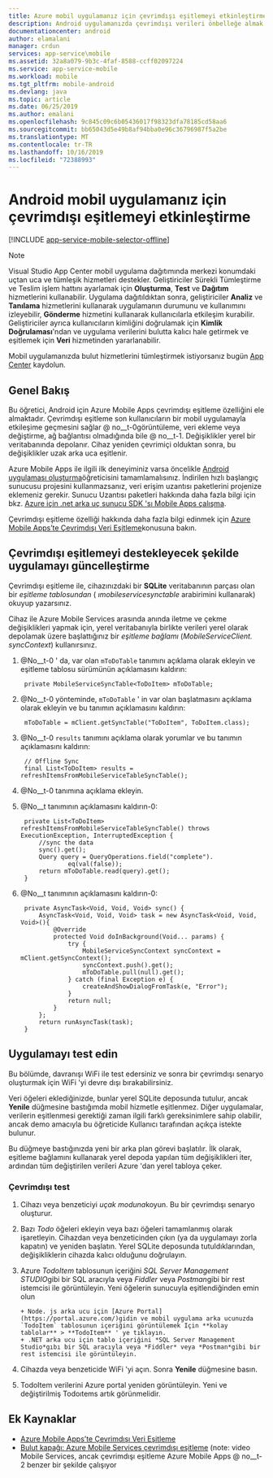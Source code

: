 ```yaml
---
title: Azure mobil uygulamanız için çevrimdışı eşitlemeyi etkinleştirme (Android)
description: Android uygulamanızda çevrimdışı verileri önbelleğe almak ve eşitlemek için App Service Mobile Apps kullanmayı öğrenin
documentationcenter: android
author: elamalani
manager: crdun
services: app-service\mobile
ms.assetid: 32a8a079-9b3c-4faf-8588-ccff02097224
ms.service: app-service-mobile
ms.workload: mobile
ms.tgt_pltfrm: mobile-android
ms.devlang: java
ms.topic: article
ms.date: 06/25/2019
ms.author: emalani
ms.openlocfilehash: 9c845c09c6b05436017f98323dfa78185cd58aa6
ms.sourcegitcommit: bb65043d5e49b8af94bba0e96c36796987f5a2be
ms.translationtype: MT
ms.contentlocale: tr-TR
ms.lasthandoff: 10/16/2019
ms.locfileid: "72388993"
---
```

# <a name="enable-offline-sync-for-your-android-mobile-app"></a>Android mobil uygulamanız için çevrimdışı eşitlemeyi etkinleştirme
[!INCLUDE [app-service-mobile-selector-offline](../../includes/app-service-mobile-selector-offline.md)]

> [!NOTE]
> Visual Studio App Center mobil uygulama dağıtımında merkezi konumdaki uçtan uca ve tümleşik hizmetleri destekler. Geliştiriciler Sürekli Tümleştirme ve Teslim işlem hattını ayarlamak için **Oluşturma**, **Test** ve **Dağıtım** hizmetlerini kullanabilir. Uygulama dağıtıldıktan sonra, geliştiriciler **Analiz** ve **Tanılama** hizmetlerini kullanarak uygulamanın durumunu ve kullanımını izleyebilir, **Gönderme** hizmetini kullanarak kullanıcılarla etkileşim kurabilir. Geliştiriciler ayrıca kullanıcıların kimliğini doğrulamak için **Kimlik Doğrulaması**'ndan ve uygulama verilerini bulutta kalıcı hale getirmek ve eşitlemek için **Veri** hizmetinden yararlanabilir.
>
> Mobil uygulamanızda bulut hizmetlerini tümleştirmek istiyorsanız bugün [App Center](https://appcenter.ms/signup?utm_source=zumo&utm_medium=Azure&utm_campaign=zumo%20doc) kaydolun.

## <a name="overview"></a>Genel Bakış
Bu öğretici, Android için Azure Mobile Apps çevrimdışı eşitleme özelliğini ele almaktadır. Çevrimdışı eşitleme son kullanıcıların bir mobil uygulamayla etkileşime geçmesini sağlar @ no__t-0görüntüleme, veri ekleme veya değiştirme, ağ bağlantısı olmadığında bile @ no__t-1. Değişiklikler yerel bir veritabanında depolanır. Cihaz yeniden çevrimiçi olduktan sonra, bu değişiklikler uzak arka uca eşitlenir.

Azure Mobile Apps ile ilgili ilk deneyiminiz varsa öncelikle [Android uygulaması oluşturma]öğreticisini tamamlamalısınız. İndirilen hızlı başlangıç sunucusu projesini kullanmazsanız, veri erişim uzantısı paketlerini projenize eklemeniz gerekir. Sunucu Uzantısı paketleri hakkında daha fazla bilgi için bkz. [Azure için .net arka uç sunucu SDK 'sı Mobile Apps çalışma](app-service-mobile-dotnet-backend-how-to-use-server-sdk.md).

Çevrimdışı eşitleme özelliği hakkında daha fazla bilgi edinmek için [Azure Mobile Apps’te Çevrimdışı Veri Eşitleme]konusuna bakın.

## <a name="update-the-app-to-support-offline-sync"></a>Çevrimdışı eşitlemeyi destekleyecek şekilde uygulamayı güncelleştirme
Çevrimdışı eşitleme ile, cihazınızdaki bir **SQLite** veritabanının parçası olan bir *eşitleme tablosundan* ( *ımobileservicesynctable* arabirimini kullanarak) okuyup yazarsınız.

Cihaz ile Azure Mobile Services arasında anında iletme ve çekme değişiklikleri yapmak için, yerel veritabanıyla birlikte verileri yerel olarak depolamak üzere başlattığınız bir *eşitleme bağlamı* (*MobileServiceClient. syncContext*) kullanırsınız.

1. @No__t-0 ' da, var olan `mToDoTable` tanımını açıklama olarak ekleyin ve eşitleme tablosu sürümünün açıklamasını kaldırın:
   
        private MobileServiceSyncTable<ToDoItem> mToDoTable;
2. @No__t-0 yönteminde, `mToDoTable` ' in var olan başlatmasını açıklama olarak ekleyin ve bu tanımın açıklamasını kaldırın:
   
        mToDoTable = mClient.getSyncTable("ToDoItem", ToDoItem.class);
3. @No__t-0 `results` tanımını açıklama olarak yorumlar ve bu tanımın açıklamasını kaldırın:
   
        // Offline Sync
        final List<ToDoItem> results = refreshItemsFromMobileServiceTableSyncTable();
4. @No__t-0 tanımına açıklama ekleyin.
5. @No__t tanımının açıklamasını kaldırın-0:
   
        private List<ToDoItem> refreshItemsFromMobileServiceTableSyncTable() throws ExecutionException, InterruptedException {
            //sync the data
            sync().get();
            Query query = QueryOperations.field("complete").
                    eq(val(false));
            return mToDoTable.read(query).get();
        }
6. @No__t tanımının açıklamasını kaldırın-0:
   
        private AsyncTask<Void, Void, Void> sync() {
            AsyncTask<Void, Void, Void> task = new AsyncTask<Void, Void, Void>(){
                @Override
                protected Void doInBackground(Void... params) {
                    try {
                        MobileServiceSyncContext syncContext = mClient.getSyncContext();
                        syncContext.push().get();
                        mToDoTable.pull(null).get();
                    } catch (final Exception e) {
                        createAndShowDialogFromTask(e, "Error");
                    }
                    return null;
                }
            };
            return runAsyncTask(task);
        }

## <a name="test-the-app"></a>Uygulamayı test edin
Bu bölümde, davranışı WiFi ile test edersiniz ve sonra bir çevrimdışı senaryo oluşturmak için WiFi 'yi devre dışı bırakabilirsiniz.

Veri öğeleri eklediğinizde, bunlar yerel SQLite deposunda tutulur, ancak **Yenile** düğmesine bastığımda mobil hizmetle eşitlenmez. Diğer uygulamalar, verilerin eşitlenmesi gerektiği zaman ilgili farklı gereksinimlere sahip olabilir, ancak demo amacıyla bu öğreticide Kullanıcı tarafından açıkça istekte bulunur.

Bu düğmeye bastığınızda yeni bir arka plan görevi başlatılır. İlk olarak, eşitleme bağlamını kullanarak yerel depoda yapılan tüm değişiklikleri iter, ardından tüm değiştirilen verileri Azure 'dan yerel tabloya çeker.

### <a name="offline-testing"></a>Çevrimdışı test
1. Cihazı veya benzeticiyi *uçak moduna*koyun. Bu bir çevrimdışı senaryo oluşturur.
2. Bazı *Todo* öğeleri ekleyin veya bazı öğeleri tamamlanmış olarak işaretleyin. Cihazdan veya benzeticinden çıkın (ya da uygulamayı zorla kapatın) ve yeniden başlatın. Yerel SQLite deposunda tutuldıklarından, değişikliklerin cihazda kalıcı olduğunu doğrulayın.
3. Azure *TodoItem* tablosunun içeriğini *SQL Server Management STUDIO*gibi bir SQL aracıyla veya *Fiddler* veya *Postman*gibi bir rest istemcisi ile görüntüleyin. Yeni öğelerin sunucuyla eşitlendiğinden emin olun
   
       + Node. js arka ucu için [Azure Portal](https://portal.azure.com/)gidin ve mobil uygulama arka ucunuzda `TodoItem` tablosunun içeriğini görüntülemek Için **kolay tablolar** > **TodoItem** ' ye tıklayın.
       + .NET arka ucu için tablo içeriğini *SQL Server Management Studio*gıbı bir SQL aracıyla veya *Fiddler* veya *Postman*gibi bir rest istemcisi ile görüntüleyin.
4. Cihazda veya benzeticide WiFi 'yi açın. Sonra **Yenile** düğmesine basın.
5. TodoItem verilerini Azure portal yeniden görüntüleyin. Yeni ve değiştirilmiş Todoıtems artık görünmelidir.

## <a name="additional-resources"></a>Ek Kaynaklar
* [Azure Mobile Apps’te Çevrimdışı Veri Eşitleme]
* [Bulut kapağı: Azure Mobile Services çevrimdışı eşitleme] \(note: video Mobile Services, ancak çevrimdışı eşitleme Azure Mobile Apps @ no__t-2 benzer bir şekilde çalışıyor

<!-- URLs. -->

[Azure Mobile Apps’te Çevrimdışı Veri Eşitleme]: app-service-mobile-offline-data-sync.md

[Android uygulaması oluşturma]: app-service-mobile-android-get-started.md

[Bulut kapağı: Azure Mobile Services çevrimdışı eşitleme]: https://channel9.msdn.com/Shows/Cloud+Cover/Episode-155-Offline-Storage-with-Donna-Malayeri
[Azure Friday: Offline-enabled apps in Azure Mobile Services]: https://azure.microsoft.com/documentation/videos/azure-mobile-services-offline-enabled-apps-with-donna-malayeri/

